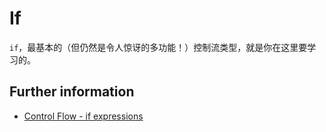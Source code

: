 # If

`if`，最基本的（但仍然是令人惊讶的多功能！）控制流类型，就是你在这里要学习的。

## Further information

- [Control Flow - if expressions](https://www.rustwiki.org.cn/zh-CN/book/ch03-05-control-flow.html)
